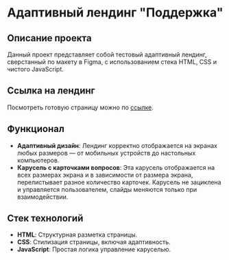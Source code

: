 # Адаптивный лендинг "Поддержка"

## Описание проекта

Данный проект представляет собой тестовый адаптивный лендинг, сверстанный по макету в Figma, с использованием стека HTML, CSS и чистого JavaScript.

## Ссылка на лендинг

Посмотреть готовую страницу можно по [ссылке](https://antonpnv.github.io/support-page/).

## Функционал

- **Адаптивный дизайн**: Лендинг корректно отображается на экранах любых размеров — от мобильных устройств до настольных компьютеров.
- **Карусель с карточками вопросов**: Эта карусель отображается на всех размерах экрана и в зависимости от размера экрана, перелистывает разное количество карточек. Карусель не зациклена и управляется пользователем, слайды меняются только при взаимодействии.

## Стек технологий

- **HTML**: Структурная разметка страницы.
- **CSS**: Стилизация страницы, включая адаптивность.
- **JavaScript**: Простая логика управление каруселью.
